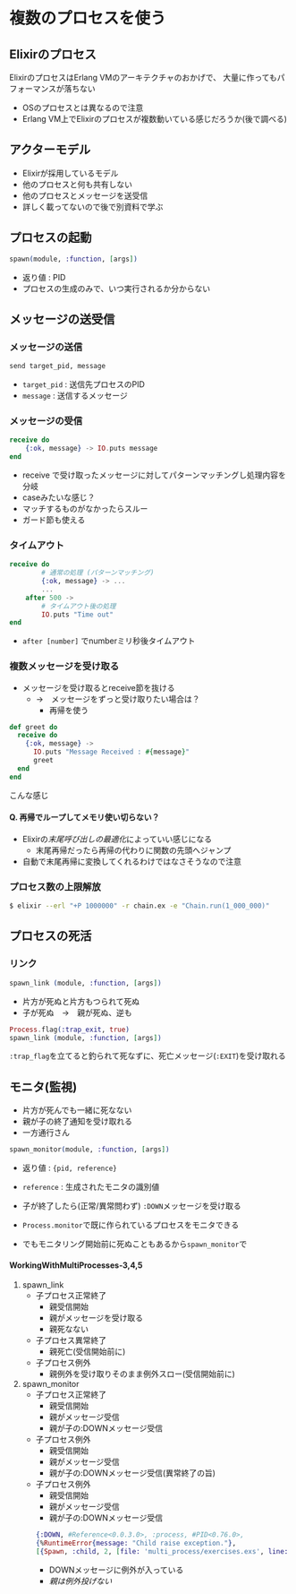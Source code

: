 # 複数のプロセスを使う

## Elixirのプロセス

ElixirのプロセスはErlang VMのアーキテクチャのおかげで、
大量に作ってもパフォーマンスが落ちない
- OSのプロセスとは異なるので注意
- Erlang VM上でElixirのプロセスが複数動いている感じだろうか(後で調べる)

## アクターモデル
- Elixirが採用しているモデル
- 他のプロセスと何も共有しない
- 他のプロセスとメッセージを送受信
- 詳しく載ってないので後で別資料で学ぶ


## プロセスの起動

```elixir
spawn(module, :function, [args])
```
- 返り値 : PID
- プロセスの生成のみで、いつ実行されるか分からない

## メッセージの送受信

### メッセージの送信
```elixir
send target_pid, message
```
- `target_pid` : 送信先プロセスのPID
- `message` : 送信するメッセージ

### メッセージの受信
```elixir
receive do
    {:ok, message} -> IO.puts message
end
```
- receive で受け取ったメッセージに対してパターンマッチングし処理内容を分岐
- caseみたいな感じ？
- マッチするものがなかったらスルー
- ガード節も使える

### タイムアウト
```elixir
receive do
        # 通常の処理 (パターンマッチング)
        {:ok, message} -> ...
        ...
    after 500 ->
        # タイムアウト後の処理
        IO.puts "Time out"
end
```
- `after [number]` でnumberミリ秒後タイムアウト

### 複数メッセージを受け取る
- メッセージを受け取るとreceive節を抜ける
    - →　メッセージをずっと受け取りたい場合は？
        - 再帰を使う

```elixir
def greet do
  receive do
    {:ok, message} ->
      IO.puts "Message Received : #{message}"
      greet
  end
end
```
こんな感じ

#### Q. 再帰でループしてメモリ使い切らない？
- Elixirの*末尾呼び出しの最適化*によっていい感じになる
    - 末尾再帰だったら再帰の代わりに関数の先頭へジャンプ
- 自動で末尾再帰に変換してくれるわけではなさそうなので注意

### プロセス数の上限解放

```sh
$ elixir --erl "+P 1000000" -r chain.ex -e "Chain.run(1_000_000)"
```

## プロセスの死活

### リンク

```elixir
spawn_link (module, :function, [args])
```

- 片方が死ぬと片方もつられて死ぬ
- 子が死ぬ　→　親が死ぬ、逆も

```elixir
Process.flag(:trap_exit, true)
spawn_link (module, :function, [args])
```

`:trap_flag`を立てると釣られて死なずに、死亡メッセージ(`:EXIT`)を受け取れる

## モニタ(監視)

- 片方が死んでも一緒に死なない
- 親が子の終了通知を受け取れる
- 一方通行さん

```elixir
spawn_monitor(module, :function, [args])
```
- 返り値 : `{pid, reference}`
- `reference` : 生成されたモニタの識別値
- 子が終了したら(正常/異常問わず) `:DOWN`メッセージを受け取る


- `Process.monitor`で既に作られているプロセスをモニタできる
- でもモニタリング開始前に死ぬこともあるから`spawn_monitor`で

#### WorkingWithMultiProcesses-3,4,5

1. spawn_link
    - 子プロセス正常終了
        - 親受信開始
        - 親がメッセージを受け取る
        - 親死なない
    - 子プロセス異常終了
        - 親死亡(受信開始前に)
    - 子プロセス例外
        - 親例外を受け取りそのまま例外スロー(受信開始前に)
2. spawn_monitor
    - 子プロセス正常終了
        - 親受信開始
        - 親がメッセージ受信
        - 親が子の:DOWNメッセージ受信
    - 子プロセス例外
        - 親受信開始
        - 親がメッセージ受信
        - 親が子の:DOWNメッセージ受信(異常終了の旨)
    - 子プロセス例外
        - 親受信開始
        - 親がメッセージ受信
        - 親が子の:DOWNメッセージ受信    
        ```elixir
        {:DOWN, #Reference<0.0.3.0>, :process, #PID<0.76.0>,
        {%RuntimeError{message: "Child raise exception."},
        [{Spawn, :child, 2, [file: 'multi_process/exercises.exs', line: 9]}]}}
        ```
        - DOWNメッセージに例外が入っている
        - *親は例外投げない*


